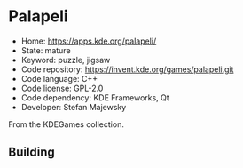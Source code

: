 # Palapeli

- Home: https://apps.kde.org/palapeli/
- State: mature
- Keyword: puzzle, jigsaw
- Code repository: https://invent.kde.org/games/palapeli.git
- Code language: C++
- Code license: GPL-2.0
- Code dependency: KDE Frameworks, Qt
- Developer: Stefan Majewsky

From the KDEGames collection.

## Building
